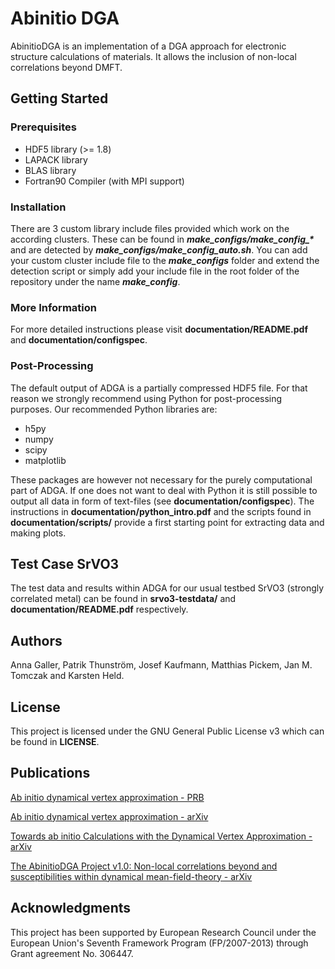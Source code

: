 # Abinitio DGA
                                                                                                                                                                       
AbinitioDGA is an implementation of a DGA approach for electronic structure calculations of materials. It allows the inclusion of non-local correlations beyond DMFT.

## Getting Started

### Prerequisites

* HDF5 library (>= 1.8)
* LAPACK library
* BLAS library
* Fortran90 Compiler (with MPI support)

### Installation

There are 3 custom library include files provided which work on the according clusters. These can be found in **_make\_configs/make\_config\_\*_** and are detected by **_make\_configs/make\_config\_auto.sh_**. You can add your custom cluster include file to the **_make\_configs_** folder and extend the detection script or simply add your include file in the root folder of the repository under the name **_make\_config_**.

### More Information

For more detailed instructions please visit **documentation/README.pdf** and **documentation/configspec**.

### Post-Processing

The default output of ADGA is a partially compressed HDF5 file. For that reason we strongly recommend using Python for post-processing purposes. Our recommended Python libraries are:

* h5py
* numpy
* scipy
* matplotlib

These packages are however not necessary for the purely computational part of ADGA. If one does not want to deal with Python it is still possible to output all data in form of text-files (see **documentation/configspec**). The instructions in **documentation/python\_intro.pdf** and the scripts found in **documentation/scripts/** provide a first starting point for extracting data and making plots.

## Test Case SrVO3

The test data and results within ADGA for our usual testbed SrVO3 (strongly correlated metal) can be found in **srvo3-testdata/** and **documentation/README.pdf** respectively.

## Authors
Anna Galler, Patrik Thunström, Josef Kaufmann, Matthias Pickem, Jan M. Tomczak and Karsten Held.

## License
This project is licensed under the GNU General Public License v3 which can be found in **LICENSE**.

## Publications
[Ab initio dynamical vertex approximation - PRB](https://journals.aps.org/prb/abstract/10.1103/PhysRevB.95.115107)

[Ab initio dynamical vertex approximation - arXiv](https://arxiv.org/abs/1610.02998)

[Towards ab initio Calculations with the Dynamical Vertex Approximation - arXiv](https://arxiv.org/abs/1709.02663)

[The AbinitioDGA Project v1.0: Non-local correlations beyond and susceptibilities within dynamical mean-field-theory - arXiv](https://arxiv.org/abs/1710.06651)

## Acknowledgments

This project has been supported by European Research Council under the European Union's Seventh Framework Program (FP/2007-2013) through Grant agreement No. 306447.
